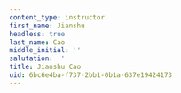 ```yaml
---
content_type: instructor
first_name: Jianshu
headless: true
last_name: Cao
middle_initial: ''
salutation: ''
title: Jianshu Cao
uid: 6bc6e4ba-f737-2bb1-0b1a-637e19424173
---
```

